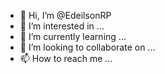 - 👋 Hi, I’m @EdeilsonRP
- 👀 I’m interested in ...
- 🌱 I’m currently learning ...
- 💞️ I’m looking to collaborate on ...
- 📫 How to reach me ...

<!---
EdeilsonRP/EdeilsonRP is a ✨ special ✨ repository because its `README.md` (this file) appears on your GitHub profile.
You can click the Preview link to take a look at your changes.
--->
